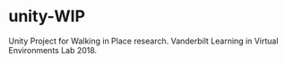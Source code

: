 # unity-WIP
Unity Project for Walking in Place research. Vanderbilt Learning in Virtual Environments Lab 2018.
